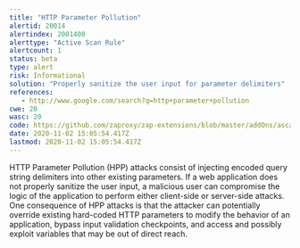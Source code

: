 ```yaml
---
title: "HTTP Parameter Pollution"
alertid: 20014
alertindex: 2001400
alerttype: "Active Scan Rule"
alertcount: 1
status: beta
type: alert
risk: Informational
solution: "Properly sanitize the user input for parameter delimiters"
references:
   - http://www.google.com/search?q=http+parameter+pollution
cwe: 20
wasc: 20
code: https://github.com/zaproxy/zap-extensions/blob/master/addOns/ascanrulesBeta/src/main/java/org/zaproxy/zap/extension/ascanrulesBeta/HttpParameterPollutionScanRule.java
date: 2020-11-02 15:05:54.417Z
lastmod: 2020-11-02 15:05:54.417Z
---
```

HTTP Parameter Pollution (HPP) attacks consist of injecting encoded query string delimiters into other existing parameters. If a web application does not properly sanitize the user input, a malicious user can compromise the logic of the application to perform either client-side or server-side attacks. One consequence of HPP attacks is that the attacker can potentially override existing hard-coded HTTP parameters to modify the behavior of an application, bypass input validation checkpoints, and access and possibly exploit variables that may be out of direct reach.
